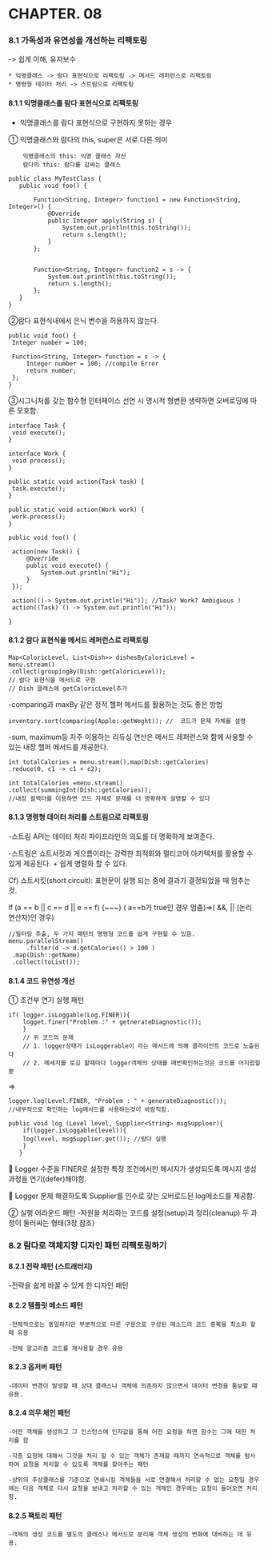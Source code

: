 # CHAPTER. 08

### 8.1 가독성과 유연성을 개선하는 리팩토링 
-> 쉽게 이해, 유지보수

    * 익명클래스 -> 람다 표현식으로 리팩토링 -> 메서드 레퍼런스로 리팩토링
    * 명령형 데이터 처리 -> 스트림으로 리팩토링

#### 8.1.1 익명클래스를 람다 표현식으로 리팩토링

  * 익명클래스를 람다 표현식으로 구현하지 못하는 경우
  
  ①	익명클래스와 람다의 this, super은 서로 다른 의미
    
        익명클래스의 this: 익명 클래스 자신
        람다의 this: 람다를 감싸는 클래스
        
 ~~~
 public class MyTestClass {
    public void foo() {
 
        Function<String, Integer> function1 = new Function<String, Integer>() {
            @Override
            public Integer apply(String s) {
                System.out.println(this.toString());
                return s.length();
            }
        };
 
 
        Function<String, Integer> function2 = s -> {
            System.out.println(this.toString());
            return s.length();
        };
    }
}

 ~~~
 
 
   ②람다 표현식내에서 은닉 변수을 허용하지 않는다.
   ~~~
   public void foo() {
    Integer number = 100;
    
    Function<String, Integer> function = s -> {
        Integer number = 100; //compile Error
        return number;
    };
}

   ~~~
   
   
   ③시그니처를 갖는 함수형 인터페이스 선언 시 명시적 형변환 생략하면 오버로딩에 따른 모호함.
   ~~~
   interface Task {
    void execute();
}
 
interface Work {
    void process();
}
 
public static void action(Task task) {
    task.execute();
}
 
public static void action(Work work) {
    work.process();
}
 
public void foo() {
    
    action(new Task() {
        @Override
        public void execute() {
            System.out.println("Hi");
        }
    });
    
    action(()-> System.out.println("Hi")); //Task? Work? Ambiguous !
    action((Task) () -> System.out.println("Hi"));
 
}

   ~~~
   
   #### 8.1.2 람다 표현식을 메서드 레퍼런스로 리팩토링
   ~~~
   Map<CaloricLevel, List<Dish>> dishesByCaloricLevel = 
menu.stream()
.collect(groupingBy(Dish::getCaloricLevel));
   // 람다 표현식을 메서드로 구현
   // Dish 클래스에 getCaloricLevel추가

   ~~~
   
   -comparing과 maxBy 같은 정적 헬퍼 메서드를 활용하는 것도 좋은 방법
   ~~~
   inventory.sort(comparing(Apple::getWeght)); //  코드가 문제 자체를 설명
   ~~~

   -sum, maximum등 자주 이용하는 리듀싱 연산은 메서드 레퍼런스와 함께 사용할 수 있는 내장 헬퍼 메서드를 제공한다.
  ~~~
int totalCalories = menu.stream().map(Dish::getCalories)
.reduce(0, c1 -> c1 + c2);

int totalCalories =menu.stream()
.collect(summingInt(Dish::getCalories));
//내장 컬렉터를 이용하면 코드 자체로 문제를 더 명확하게 설명할 수 있다

  ~~~

#### 8.1.3 명령형 데이터 처리를 스트림으로 리팩토링

 -스트림 API는 데이터 처리 파이프라인의 의도를 더 명확하게 보여준다. 
    
-스트림은 쇼트서킷과 게으름이라는 강력한 최적화와 멀티코어 아키텍처를 활용할 수 있게 제공된다. + 쉽게 병렬화 할 수 있다.

Cf) 쇼트서킷(short circuit): 표현문이 실행 되는 중에 결과가 결정되었을 때 멈추는 것.

if (a == b || c == d || e == f) {~~~}   ( a==b가 true인 경우 멈춤)=>( &&,  || (논리 연산자)인 경우)

~~~
//필터링 추출, 두 가지 패턴의 명령형 코드를 쉽게 구현할 수 있음.
menu.parallelStream()
     .filter(d -> d.getCalories() > 100 )
 .map(Dish::getName)
 .collect(toList());

~~~

#### 8.1.4 코드 유연성 개선
①	조건부 연기 실행 패턴
~~~
if( logger.isLoggable(Log.FINER)){
    logget.finer("Problem :" + getnerateDiagnostic());
    }
    // 위 코드의 문제
    // 1. logger상태가 isLoggerable이 라는 메서드에 의해 클라이언트 코드로 노출된다
    // 2. 메세지를 로깅 할때마다 logger객체의 상태를 매번확인하는것은 코드를 어지럽힐 뿐

~~~
=>
~~~
logger.log(Level.FINER, "Problem : " + generateDiagnostic());
//내부적으로 확인하는 log메서드를 사용하는것이 바람직함.
~~~
~~~
public void log (Level level, Supplier<String> msgSupploer){
    if(logger.isLoggable(level)){
    log(level, msgSupplier.get()); //람다 실행
    }
   }

~~~
	Logger 수준을 FINER로 설정한 특정 조건에서만 메시지가 생성되도록 
메시지 생성과정을 연기(defer)해야함.

	Logger 문제 해결하도록 Supplier를 인수로 갖는 오버로드된 log메소드를 제공함.


②	실행 어라운드 패턴
  -자원을 처리하는 코드를 설정(setup)과 정리(cleanup) 두 과정이 둘러싸는 형태(3장 참조)
  
  ### 8.2 람다로 객체지향 디자인 패턴 리팩토링하기
  
  #### 8.2.1 전략 패턴 (스트래터지)
  -전략을 쉽게 바꿀 수 있게 한 디자인 패턴
  
  #### 8.2.2 템플릿 메소드 패턴
	-전체적으로는 동일하지만 부분적으로 다른 구문으로 구성된 메소드의 코드 중복을 최소화 할 때 유용
  
	-전체 알고리즘 코드를 재사용할 경우 유용
  
   #### 8.2.3 옵저버 패턴
	-데이터 변경이 발생할 때 상대 클래스나 객체에 의존하지 않으면서 데이터 변경을 통보할 때 유용.
  
  #### 8.2.4 의무 체인 패턴
    -어떤 객체를 생성하고 그 인스턴스에 인자값을 통해 어떤 요청을 하면 함수는 그에 대한 처리를 함

    -각종 요청에 대해서 그것을 처리 할 수 있는 객체가 존재할 때까지 연속적으로 객체를 탐사하여 요청을 처리할 수 있도록 객체를 찾아주는 패턴

    -상위의 추상클래스를 기준으로 연쇄시킬 객체들을 서로 연결해서 처리할 수 없는 요청일 경우에는 다음 객체로 다시 요청을 보내고 처리할 수 있는 객체인 경우에는 요청이 들어오면 처리함.

  #### 8.2.5 팩토리 패턴
	-객체의 생성 코드를 별도의 클래스나 메서드로 분리해 객체 생성의 변화에 대비하는 데 유용.
  
  

